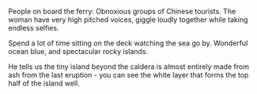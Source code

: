 People on board the ferry: Obnoxious groups of Chinese tourists. The woman have very high pitched voices, giggle loudly together while taking endless selfies.

Spend a lot of time sitting on the deck watching the sea go by. Wonderful ocean blue, and spectacular rocky islands.

He tells us the tiny island beyond the caldera is almost entirely made from ash from the last eruption - you can see the white layer that forms the  top half of the island well.
